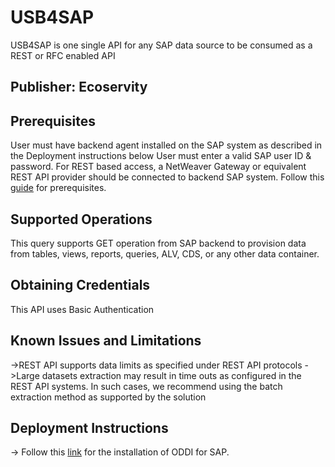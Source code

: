 # USB4SAPUSB4SAP is one single API for any SAP data source to be consumed as a REST or RFC enabled API## Publisher: Ecoservity## PrerequisitesUser must have backend agent installed on the SAP system as described in the Deployment instructions belowUser must enter a valid SAP user ID & password.For REST based access, a NetWeaver Gateway or equivalent REST API provider should be connected to backend SAP system.Follow this [guide](https://github.com/ecsadm/usb4sap/blob/main/KB%20024%20-%20ODDI%20License%20Installation_v2.1.pdf) for prerequisites.## Supported OperationsThis query supports GET operation from SAP backend to provision data from tables, views, reports, queries, ALV, CDS, or any other data container.## Obtaining CredentialsThis API uses Basic Authentication## Known Issues and Limitations->REST API supports data limits as specified under REST API protocols->Large datasets extraction may result in time outs as configured in the REST API systems. In such cases, we recommend using the batch extraction method as supported by the solution## Deployment Instructions-> Follow this [link](https://github.com/ecsadm/usb4sap/blob/main/KB%20024%20-%20ODDI%20License%20Installation_v2.1.pdf) for the installation of ODDI for SAP.